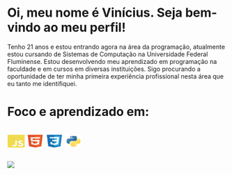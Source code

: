# Oi, meu nome é Vinícius. Seja bem-vindo ao meu perfil!

Tenho 21 anos e estou entrando agora na área da programação, atualmente estou cursando de Sistemas de Computação na Universidade Federal Fluminense.
Estou desenvolvendo meu aprendizado em programação na faculdade e em cursos em diversas instituições. Sigo procurando a oportunidade de ter minha primeira experiência profissional nesta área que eu tanto me identifiquei.

# Foco e aprendizado em:

<div style="display: inline_block"><br>
  <img align="center" alt="vini-Js" height="30" width="40" src="https://raw.githubusercontent.com/devicons/devicon/master/icons/javascript/javascript-plain.svg">
  <img align="center" alt="vini-HTML" height="30" width="40" src="https://raw.githubusercontent.com/devicons/devicon/master/icons/html5/html5-original.svg">
  <img align="center" alt="vini-CSS" height="30" width="40" src="https://raw.githubusercontent.com/devicons/devicon/master/icons/css3/css3-original.svg">
  <img align="center" alt="vini-Python" height="30" width="40" src="https://raw.githubusercontent.com/devicons/devicon/master/icons/python/python-original.svg">
</div> <br>

 <a href="https://instagram.com/vnsantos31" target="_blank"><img src="https://img.shields.io/badge/-Instagram-%23E4405F?style=for-the-badge&logo=instagram&logoColor=white" target="_blank"></a>
